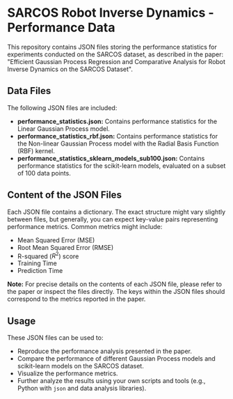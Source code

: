 # SARCOS Robot Inverse Dynamics - Performance Data

This repository contains JSON files storing the performance statistics for experiments conducted on the SARCOS dataset, as described in the paper: "Efficient Gaussian Process Regression and Comparative Analysis for Robot Inverse Dynamics on the SARCOS Dataset".

## Data Files

The following JSON files are included:

* **performance_statistics.json:** Contains performance statistics for the Linear Gaussian Process model.
* **performance_statistics_rbf.json:** Contains performance statistics for the Non-linear Gaussian Process model with the Radial Basis Function (RBF) kernel.
* **performance_statistics_sklearn_models_sub100.json:** Contains performance statistics for the scikit-learn models, evaluated on a subset of 100 data points.

##  Content of the JSON Files

Each JSON file contains a dictionary. The exact structure might vary slightly between files, but generally, you can expect key-value pairs representing performance metrics.  Common metrics might include:

* Mean Squared Error (MSE)
* Root Mean Squared Error (RMSE)
* R-squared ($R^2$) score
* Training Time
* Prediction Time

**Note:** For precise details on the contents of each JSON file, please refer to the paper or inspect the files directly.  The keys within the JSON files should correspond to the metrics reported in the paper.

##  Usage

These JSON files can be used to:

* Reproduce the performance analysis presented in the paper.
* Compare the performance of different Gaussian Process models and scikit-learn models on the SARCOS dataset.
* Visualize the performance metrics.
* Further analyze the results using your own scripts and tools (e.g., Python with `json` and data analysis libraries).
